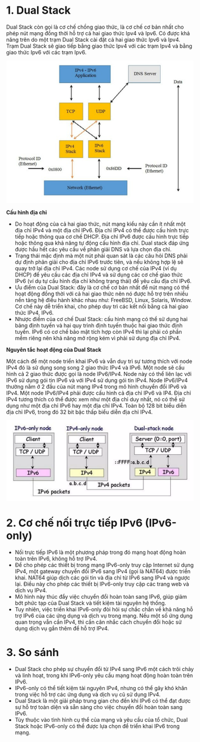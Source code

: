 # 1. Dual Stack

Dual Stack còn gọi là cơ chế chồng giao thức, là cơ chế cơ bản nhất cho phép nút mạng đồng thời hỗ trợ cả hai giao thức Ipv4 và Ipv6. Có được khả năng trên do một trạm Dual Stack cài đặt cả hai giao thức Ipv6 và Ipv4. Trạm Dual Stack sẽ giao tiếp bằng giao thức Ipv4 với các trạm Ipv4 và bằng giao thức Ipv6 với các trạm Ipv6.

![Cơ chế Dual Stack](../Images/DualStack.png)

__Cấu hình địa chỉ__

- Do hoạt động của cả hai giao thức, nút mạng kiểu này cần ít nhất một địa chỉ IPv4 và một địa chỉ IPv6. Địa chỉ IPv4 có thể được cấu hình trực tiếp hoặc thông qua cơ chế DHCP. Địa chỉ IPv6 được cấu hình trực tiếp hoặc thông qua khả năng tự động cấu hình địa chỉ. Dual stack đáp ứng được hầu hết các yêu cầu về phân giải DNS và lựa chọn địa chỉ.
- Trạng thái mặc định mà một nút phải quan sát là các câu hỏi DNS phải dự định phân giải cho địa chỉ IPv6 trước tiên, và nếu không hợp lệ sẽ quay trở lại địa chỉ IPv4. Các node sử dụng cơ chế của IPv4 (ví dụ DHCP) để yêu cầu các địa chỉ IPv4 và sử dụng các cơ chế giao thức IPv6 (ví dụ tự cấu hình địa chỉ không trạng thái) để yêu cầu địa chỉ IPv6.
- Ưu điểm của Dual Stack: đây là cơ chế cơ bản nhất để nút mạng có thể hoạt động đồng thời với cả hai giao thức nên nó được hỗ trợ trên nhiều nền tảng hệ điều hành khác nhau như: FreeBSD, Linux, Solaris, Window. Cơ chế này dễ triển khai, cho phép duy trì các kết nối bằng cả hai giao thức IPv4, IPv6.
- Nhược điểm của cơ chế Dual Stack: cấu hình mạng có thể sử dụng hai bảng định tuyến và hai quy trình định tuyến thuộc hai giao thức định tuyến. IPv6 có cơ chế bảo mật tích hợp còn IPv4 thì lại phải có phần mềm riêng nên khả năng mở rộng kém vì phải sử dụng địa chỉ IPv4.

__Nguyên tắc hoạt động của Dual Stack__

Một cách để một node triển khai IPv6 và vẫn duy trì sự tương thích với node IPv4 đó là sử dụng song song 2 giao thức IPv4 và IPv6. Một node sẽ cấu hình cả 2 giao thức được gọi là node IPv6/IPv4. Node này có thể liên lạc với IPv6 sử dụng gói tin IPv6 và với IPv4 sử dụng gói tin IPv4. Node IPv6/IPv4 thường nằm ở 2 đầu của nút mạng IPv4 trong mô hình chuyển đổi IPv6 và IPv4. Một node IPv6/IPv4 phải được cấu hình cả địa chỉ IPv6 và IP4. Địa chỉ IPv4 tương thích có thể được xem như một địa chỉ duy nhất, nó có thể sử dụng như một địa chỉ IPv6 hay một địa chỉ IPv4. Toàn bộ 128 bit biểu diễn địa chỉ IPv6, trong đó 32 bit bậc thấp biểu diễn địa chỉ IPv4.

![Alt text](../Images/nguyentachd.png)

# 2. Cơ chế nối trực tiếp IPv6 (IPv6-only)

- Nối trực tiếp IPv6 là một phương pháp trong đó mạng hoạt động hoàn toàn trên IPv6, không hỗ trợ IPv4.
-  Để cho phép các thiết bị trong mạng IPv6-only truy cập Internet sử dụng IPv4, một gateway chuyển đổi IPv6 sang IPv4 (gọi là NAT64) được triển khai. NAT64 giúp dịch các gói tin và địa chỉ từ IPv6 sang IPv4 và ngược lại. Điều này cho phép các thiết bị IPv6-only truy cập các trang web và dịch vụ IPv4.
- Mô hình này thúc đẩy việc chuyển đổi hoàn toàn sang IPv6, giúp giảm bớt phức tạp của Dual Stack và tiết kiệm tài nguyên hệ thống.
- Tuy nhiên, việc triển khai IPv6-only đòi hỏi sự chắc chắn về khả năng hỗ trợ IPv6 của các ứng dụng và dịch vụ trong mạng. Nếu một số ứng dụng quan trọng vẫn cần IPv4, thì cần cân nhắc cách chuyển đổi hoặc sử dụng dịch vụ gắn thêm để hỗ trợ IPv4.

# 3. So sánh 

- Dual Stack cho phép sự chuyển đổi từ IPv4 sang IPv6 một cách trôi chảy và linh hoạt, trong khi IPv6-only yêu cầu mạng hoạt động hoàn toàn trên IPv6.
- IPv6-only có thể tiết kiệm tài nguyên IPv4, nhưng có thể gây khó khăn trong việc hỗ trợ các ứng dụng và dịch vụ cũ sử dụng IPv4.
- Dual Stack là một giải pháp trung gian cho đến khi IPv6 có thể đạt được sự hỗ trợ toàn diện và sẵn sàng cho việc chuyển đổi hoàn toàn sang IPv6.
- Tùy thuộc vào tình hình cụ thể của mạng và yêu cầu của tổ chức, Dual Stack hoặc IPv6-only có thể được lựa chọn để triển khai IPv6 trong mạng.
